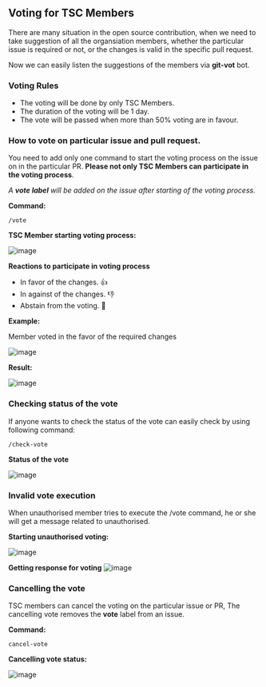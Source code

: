 ## Voting for TSC Members

There are many situation in the open source contribution, when we need to take suggestion of all the organsiation members, whether the particular issue is required or not, or the changes is valid in the specific pull request. 

Now we can easily listen the suggestions of the members via **git-vot** bot.

### Voting Rules

* The voting will be done by only TSC Members.
* The duration of the voting will be 1 day. 
* The vote will be passed when more than 50% voting are in favour.

### How to vote on particular issue and pull request.

You need to add only one command to start the voting process on the issue on in the particular PR. **Please not only TSC Members can participate in the voting process**.

*A **vote label** will be added on the issue after starting of the voting process.*

**Command:**

```
/vote
```

**TSC Member starting voting process:**

![image](https://hackmd.io/_uploads/Sk_L-CWyR.png)


**Reactions to participate in voting process**
* In favor of the changes. 👍
* In against of the changes. 👎
* Abstain from the voting. 👀


**Example:**

Member voted in the favor of the required changes

![image](https://hackmd.io/_uploads/BybuXCZ1C.png)


**Result:**


![image](https://hackmd.io/_uploads/ByXBNRWJA.png)


### Checking status of the vote 
If anyone wants to check the status of the vote can easily check by using following command:

```
/check-vote
```
**Status of the vote**

![image](https://hackmd.io/_uploads/ry3dOLGJ0.png)

### Invalid vote execution 


When unauthorised member tries to execute the /vote command, he or she will get a message related to unauthorised. 

**Starting unauthorised voting:**

![image](https://hackmd.io/_uploads/BywW8AbkR.png)


**Getting response for voting**
![image](https://hackmd.io/_uploads/rkjnS0bkA.png)



### Cancelling the vote 

TSC members can cancel the voting on the particular issue or PR, The cancelling vote removes the **vote** label from an issue.

**Command:**
```
cancel-vote
```

**Cancelling vote status:**

![image](https://hackmd.io/_uploads/rkhgYUzkC.png)
